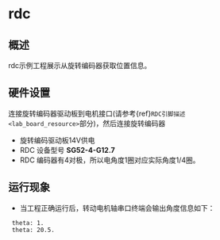 # rdc

## 概述

rdc示例工程展示从旋转编码器获取位置信息。

## 硬件设置

连接旋转编码器驱动板到电机接口(请参考{ref}`RDC引脚描述 <lab_board_resource>`部分)，然后连接旋转编码器

- 旋转编码驱动板14V供电
- RDC 设备型号 **SG52-4-G12.7**
- RDC 编码器有4对极，所以电角度1圈对应实际角度1/4圈。

## 运行现象

- 当工程正确运行后，转动电机轴串口终端会输出角度信息如下：

```console
 theta: 1.
 theta: 20.5.
```


